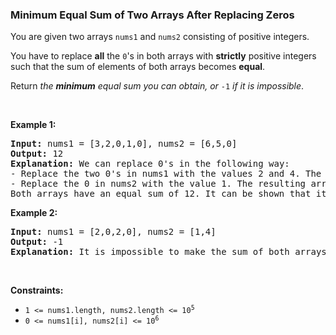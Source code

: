 
<h3>Minimum Equal Sum of Two Arrays After Replacing Zeros</h3>
<div><p>You are given two arrays <code>nums1</code> and <code>nums2</code> consisting of positive integers.</p>
<p>You have to replace <strong>all</strong> the <code>0</code>'s in both arrays with <strong>strictly</strong> positive integers such that the sum of elements of both arrays becomes <strong>equal</strong>.</p>
<p>Return <em>the <strong>minimum</strong> equal sum you can obtain, or </em><code>-1</code><em> if it is impossible</em>.</p>
<p> </p>
<p><strong>Example 1:</strong></p>
<pre><strong>Input:</strong> nums1 = [3,2,0,1,0], nums2 = [6,5,0]
<strong>Output:</strong> 12
<strong>Explanation:</strong> We can replace 0's in the following way:
- Replace the two 0's in nums1 with the values 2 and 4. The resulting array is nums1 = [3,2,2,1,4].
- Replace the 0 in nums2 with the value 1. The resulting array is nums2 = [6,5,1].
Both arrays have an equal sum of 12. It can be shown that it is the minimum sum we can obtain.
</pre>
<p><strong>Example 2:</strong></p>
<pre><strong>Input:</strong> nums1 = [2,0,2,0], nums2 = [1,4]
<strong>Output:</strong> -1
<strong>Explanation:</strong> It is impossible to make the sum of both arrays equal.
</pre>
<p> </p>
<p><strong>Constraints:</strong></p>
<ul>
<li><code>1 &lt;= nums1.length, nums2.length &lt;= 10<sup>5</sup></code></li>
<li><code>0 &lt;= nums1[i], nums2[i] &lt;= 10<sup>6</sup></code></li>
</ul>
</div>

